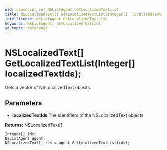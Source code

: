 ```yaml
---
uid: crmscript_ref_NSListAgent_GetLocalizedTextList
title: NSLocalizedText[] GetLocalizedTextList(Integer[]  localizedTextIds);
intellisense: NSListAgent.GetLocalizedTextList
keywords: NSListAgent, GetLocalizedTextList
so.topic: reference
---
```


# NSLocalizedText[] GetLocalizedTextList(Integer[]  localizedTextIds);

Gets a vector of NSLocalizedText objects.

## Parameters

* **localizedTextIds** The identifiers of the NSLocalizedText objects

**Returns:** NSLocalizedText[]

```crmscript
Integer[] ids;
NSListAgent agent;
NSLocalizedText[] res = agent.GetLocalizedTextList(ids);
```

